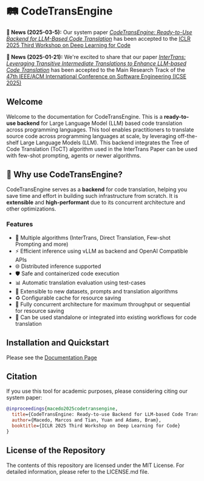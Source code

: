 # 🛤️ CodeTransEngine

**🚨 News (2025-03-5):** Our system paper [*CodeTransEngine: Ready-to-Use Backend for LLM-Based Code Translation*](https://openreview.net/pdf?id=9WHJuzjPJf) has been accepted to the [ICLR 2025 Third Workshop on Deep Learning for Code](https://dl4c.github.io/)

**🚨 News (2025-01-21):** We're excited to share that our paper [*InterTrans: Leveraging Transitive Intermediate Translations to Enhance LLM-based Code Translation*](https://arxiv.org/abs/2411.01063) has been accepted to the Main Research Track of the [47th IEEE/ACM International Conference on Software Engineering (ICSE 2025)](https://conf.researchr.org/home/icse-2025)

## Welcome

Welcome to the documentation for CodeTransEngine. This is a **ready-to-use backend** for Large Language Model (LLM) based code translation across programming languages. This tool enables practitioners to translate source code across programming languages at scale, by leveraging off-the-shelf Large Language Models (LLM). This backend integrates the Tree of Code Translation (ToCT) algorithm used in the InterTrans Paper can be used with few-shot prompting, agents or newer algorithms.

## 🌟 Why use CodeTransEngine?

CodeTransEngine serves as a **backend** for code translation, helping you save time and effort in building such infrastructure from scratch. It is **extensible** and **high-performant** due to its concurrent architecture and other optimizations. 

### Features
- 🧠 Multiple algorithms (InterTrans, Direct Translation, Few-shot Prompting and more)
- ⚡ Efficient inference using vLLM as backend and OpenAI Compatible APIs
- 🌐 Distributed inference supported
- 🛡️ Safe and containerized code execution
- 📊 Automatic translation evaluation using test-cases
- 🔧 Extensible to new datasets, prompts and translation algorithms 
- ♻️ Configurable cache for resource saving
- 🚆 Fully concurrent architecture for maximum throughput or sequential for resource saving 
- 🔗 Can be used standalone or integrated into existing workflows for code translation

## Installation and Quickstart

Please see the [Documentation Page](https://codetransengine.github.io/guides/)

## Citation
If you use this tool for academic purposes, please considering citing our system paper:

```bibtex
@inproceedings{macedo2025codetransengine,
  title={CodeTransEngine: Ready-to-use Backend for LLM-based Code Translation},
  author={Macedo, Marcos and Tian, Yuan and Adams, Bram},
  booktitle={ICLR 2025 Third Workshop on Deep Learning for Code}
}
```

## License of the Repository
The contents of this repository are licensed under the MIT License. For detailed information, please refer to the LICENSE.md file.
